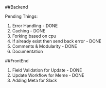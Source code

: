 ##Backend

Pending Things:
1. Error Handling - DONE
3. Caching - DONE
4. Forking based on cpu
5. If already exist then send back error - DONE
6. Comments  & Modularity - DONE
8. Documentation


##FrontEnd
1. Field Validation for Update - DONE
2. Update Workflow for Meme - DONE
3. Adding Meta for Slack